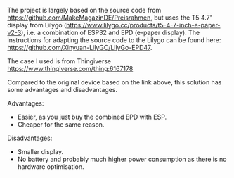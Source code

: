 The project is largely based on the source code from https://github.com/MakeMagazinDE/Preisrahmen, but uses the T5 4.7" display from Lilygo (https://www.lilygo.cc/products/t5-4-7-inch-e-paper-v2-3), i.e. a combination of ESP32 and EPD (e-paper display). The instructions for adapting the source code to the Lilygo can be found here: https://github.com/Xinyuan-LilyGO/LilyGo-EPD47.

The case I used is from Thingiverse https://www.thingiverse.com/thing:6167178

Compared to the original device based on the link above, this solution has some advantages and disadvantages.

Advantages:
- Easier, as you just buy the combined EPD with ESP.
- Cheaper for the same reason.
  
Disadvantages:
- Smaller display.
- No battery and probably much higher power consumption as there is no hardware optimisation.
